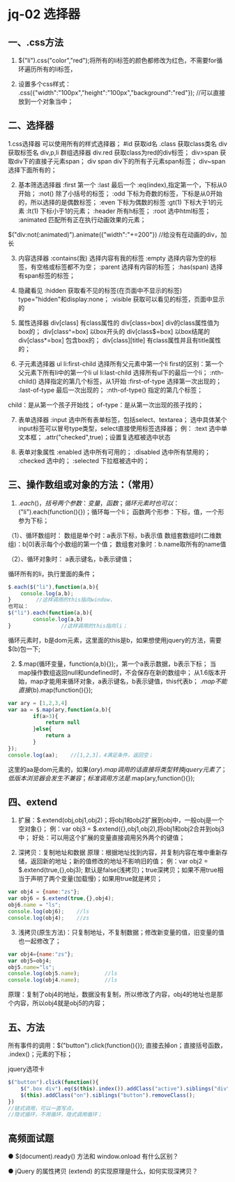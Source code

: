 # jq-02 选择器
## 一、.css方法
1. $("li").css("color","red");将所有的li标签的颜色都修改为红色，不需要for循环遍历所有的li标签，

2. 设置多个css样式：
.css({"width":"100px","height":"100px","background":"red"});   //可以直接放到一个对象当中；


## 二、选择器
1.css选择器
    可以使用所有的样式选择器；
#id    获取id名
.class    获取class类名
div    获取标签名
div,p,li    群组选择器
div.red    获取class为red的div标签；
div>span    获取div下的直接子元素span；
div span    div下的所有子元素span标签；
div~span  选择下面所有的；

2. 基本筛选选择器
:first 第一个
:last 最后一个
:eq(index),指定第一个，下标从0开始；
:not()    除了小括号的标签；
:odd    下标为奇数的标签，下标是从0开始的，所以选择的是偶数标签；
:even    下标为偶数的标签
:gt(1)    下标大于1的元素
:lt(1)    下标小于1的元素；
:header    所有h标签；
:root    选中html标签；
:animated    匹配所有正在执行动画效果的元素；

$("div:not(:animated)").animate({"width":"+=200"}) //给没有在动画的div，加长

3. 内容选择器
:contains(我)    选择内容有我的标签
:empty    选择内容为空的标签，有空格或标签都不为空；
:parent    选择有内容的标签；
:has(span)    选择有span标签的标签；

4. 隐藏看见
:hidden    获取看不见的标签(在页面中不显示的标签) 
                    type="hidden"和display:none；
:visible     获取可以看见的标签，页面中显示的

5. 属性选择器
div[class]    有class属性的
div[class=box]    div的class属性值为box的；
div[class^=box]    以box开头的
div[class$=box]     以box结尾的
div[class*=box]     包含box的；
div[class][title]      有class属性并且有title属性的；

6. 子元素选择器
ul li:first-child    选择所有父元素中第一个li
                         first的区别：第一个父元素下所有li中的第一个li
ul li:last-child    选择所有ul下的最后一个li；
:nth-child()        选择指定的第几个标签，从1开始
:first-of-type     选择第一次出现的；
:last-of-type      最后一次出现的；
:nth-of-type()    指定的第几个标签；

child：是从第一个孩子开始找；
of-type：是从第一次出现的孩子找的；

7. 表单选择器
:input    选中所有表单标签，包括select、textarea；
选中具体某个input标签可以冒号type类型，select直接使用标签选择器；
例：    :text    选中单文本框；
.attr("checked",true)；设置复选框被选中状态

8. 表单对象属性
:enabled    选中所有可用的；
:disabled    选中所有禁用的；
:checked    选中的；
:selected    下拉框被选中的；


## 三、操作数组或对象的方法：（常用）
1. $.each()，括号两个参数：变量，函数；
循环元素时也可以：$("li").each(function(){})；循环每一个li；
函数两个形参：下标，值，一个形参为下标；

（1）、循环数组时：
数组是单个时：a表示下标，b表示值
数组套数组时(二维数组)：b[0]表示每个小数组的第一个值；
数组套对象时：b.name取所有的name值

（2）、循环对象时：
a表示键名，b表示键值；

循环所有的li，执行里面的条件；
```js
$.each($("li"),function(a,b){
    console.log(a,b); 
}        //这样调用的this指向window，
也可以：
$("li").each(function(a,b){
        console.log(a,b)
}                //这样调用的this指向li；
```
循环元素时，b是dom元素，这里面的this是b，如果想使用jquery的方法，需要$(b)包一下;


2. $.map(循环变量，function(a,b){});，第一个a表示数据，b表示下标；
当map操作数组返回null和undefined时，不会保存在新的数组中；
从1.6版本开始，map才能用来循环对象，a表示键名，b表示键值，this代表b；
$.map不能直接$(b).map(function(){});
```js
var ary = [1,2,3,4]
var aa = $.map(ary,function(a,b){
        if(a>3){
            return null
        }else{
            return a
        }
});
console.log(aa);    //[1,2,3]，4满足条件，返回空；
```
这里的aa是dom元素的，如果$(ary).map调用的话直接将类型转换jquery元素了；低版本浏览器会发生不兼容；标准调用方法是$.map(ary,function(){});



## 四、extend
1. 扩展：$.extend(obj,obj1,obj2)；将obj1和obj2扩展到obj中，一般obj是一个空对象{}；
例：var obj3 = $.extend({},obj1,obj2),将obj1和obj2合并到obj3中；
好处：可以用这个扩展的变量直接调用另外两个的键值；

2. 深拷贝：复制地址和数据
原理：根据地址找到内容，并复制内容在堆中重新存储，返回新的地址；新的值修改的地址不影响旧的值；
例：var obj2 = $.extend(true,{},obj3);
默认是false(浅拷贝)；true深拷贝；如果不用true相当于声明了两个变量(加载慢)；如果用true就是拷贝；
```js
var obj4 = {name:"zs"};
var obj6 = $.extend(true,{},obj4);
obj6.name = "ls";
console.log(obj6);    //ls
console.log(obj4);    //zs
```

3. 浅拷贝(原生方法)：只复制地址，不复制数据；修改新变量的值，旧变量的值也一起修改了；
```js
var obj4={name:"zs"};
var obj5=obj4;
obj5.name="ls";
console.log(obj5.name);        //ls
console.log(obj4.name);        //ls
```
原理：复制了obj4的地址，数据没有复制，所以修改了内容，obj4的地址也是那个内容，所以obj4就是obj5的内容；



## 五、方法
所有事件的调用：$("button").click(function(){});
直接去掉on；直接括号函数，
.index()；元素的下标；


jquery选项卡
```js
$("button").click(function(){
    $(".box div").eq($(this).index()).addClass("active").siblings("div").removeClass();
    $(this).addClass("on").siblings("button").removeClass();
})
//链式调用，可以一直写点，
//隐式循环，不用循环，隐式调用循环；
```


## 高频面试题
● $(document).ready() 方法和 window.onload 有什么区别？

● jQuery 的属性拷贝 (extend) 的实现原理是什么，如何实现深拷贝？

